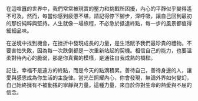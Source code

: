 在這喧囂的世界中，我們常常被現實的壓力和挑戰所困擾，內心的平靜似乎變得遙不可及。然而，每當你感到疲憊不堪，請記得停下腳步，深呼吸，讓自己回到最初的那份純粹與堅持。人生就像一場旅程，不必急於抵達終點，每一步的風景都值得細細品味。

在逆境中找到機會，在挫折中發現成長的力量，是生活賦予我們最珍貴的禮物。不要害怕失敗，因為每一次跌倒都是一次重新站起的契機。相信自己的能力，也要溫柔對待內心的脆弱，那是你真實的模樣，是通往自我成熟的橋樑。

記住，幸福不是遠方的終點，而是今天的點滴積累。善待自己，善待身邊的人，讓愛與感恩成為你生活的主旋律。當光芒照耀內心，你會發現，無論外界如何變幻，自己始終擁有不被動搖的寧靜與力量。這種力量，來自於你對生命的熱愛與不屈的信念。